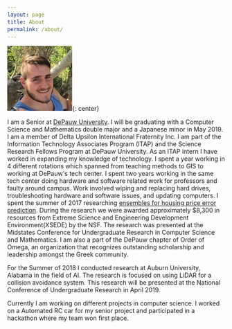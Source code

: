 ```yaml
---
layout: page
title: About
permalink: /about/
---
```

![me](/assets/log.jpg){: center}


I am a Senior at [DePauw University](https://www.depauw.edu). I will be graduating with a Computer Science and Mathematics double major and a Japanese minor in May 2019. I am a member of Delta Upsilon International Fraternity Inc. I am part of the Information Technology Associates Program (ITAP) and the Science Research Fellows Program at DePauw University. As an ITAP intern I have worked in expanding my knowledge of technology. I spent a year working in 4 different rotations which spanned from teaching methods to GIS to working at DePauw's tech center. I spent two years working in the same tech center doing hardware and software related work for professors and faulty around campus. Work involved wiping and replacing hard drives, troubleshooting hardware and software issues, and updating computers. I spent the summer of 2017 researching [ensembles for housing price error prediction](/_posts/201806-26-Ensembels-for-housing-price-error-prediction.markdown). During the research we were awarded approximately $8,300 in resources from Extreme Science and Engineering Development Environment(XSEDE) by the NSF. The research was presented at the Midstates Conference for Undergraduate Research in Computer Science and Mathematics. I am also a part of the DePauw chapter of Order of Omega, an organization that recognizes outstanding scholarship and leadership amongst the Greek community.

For the Summer of 2018 I conducted research at Auburn University, Alabama in the field of AI. The research is focused on using LiDAR for a collision avoidance system. This research will be presented at the National Conference of Undergraduate Research in April 2019.

Currently I am working on different projects in computer science. I worked on a Automated RC car for my senior project and
participated in a hackathon where my team won first place.
